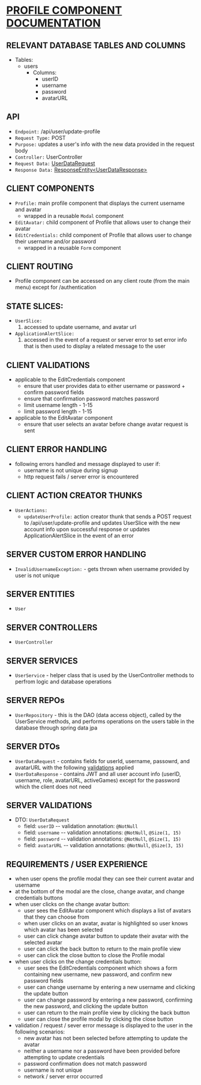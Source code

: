 # <u>PROFILE COMPONENT DOCUMENTATION</u>

## RELEVANT DATABASE TABLES AND COLUMNS
- Tables:
  - users
    - Columns:
      - userID
      - username
      - password
      - avatarURL

## API
- `Endpoint:` /api/user/update-profile
- `Request Type:` POST
- `Purpose:` updates a user's info with the new data provided in the request body
- `Controller:` UserController
- `Request Data:` [UserDataRequest](#server-dtos)
- `Response Data:` [ResponseEntity\<UserDataResponse\>](#server-dtos)

## CLIENT COMPONENTS
- `Profile:` main profile component that displays the current username and avatar
  - wrapped in a reusable `Modal` component
- `EditAvatar:` child component of Profile that allows user to change their avatar
- `EditCredentials:` child component of Profile that allows user to change their username and/or password
  - wrapped in a reusable `Form` component

## CLIENT ROUTING
- Profile component can be accessed on any client route (from the main menu) except for /authentication

## STATE SLICES:
- `UserSlice:` 
  1. accessed to update username, and avatar url 
- `ApplicationAlertSlice:`
  1. accessed in the event of a request or server error to set error info that is then used to display a related message to the user

## CLIENT VALIDATIONS 
- applicable to the EditCredentials component
  - ensure that user provides data to either username or password + confirm password fields
  - ensure that confirmation password matches password 
  - limit username length - 1-15
  - limit password length - 1-15
- applicable to the EditAvatar component
  - ensure that user selects an avatar before change avatar request is sent

## CLIENT ERROR HANDLING
- following errors handled and message displayed to user if:
  - username is not unique during signup
  - http request fails / server error is encountered

## CLIENT ACTION CREATOR THUNKS
- `UserActions:`
  - `updateUserProfile:` action creator thunk that sends a POST request to /api/user/update-profile and updates UserSlice with the new account info upon successful response or updates ApplicationAlertSlice in the event of an error

## SERVER CUSTOM ERROR HANDLING 
- `InvalidUsernameException:` - gets thrown when username provided by user is not unique

## SERVER ENTITIES
- `User` 

## SERVER CONTROLLERS
- `UserController` 

## SERVER SERVICES
- `UserService` - helper class that is used by the UserController methods to perfrom logic and database operations

## SERVER REPOs
- `UserRepository` - this is the DAO (data access object), called by the UserService methods, and performs operations on the users table in the database through spring data jpa

## SERVER DTOs
- `UserDataRequest` - contains fields for userId, username, passowrd, and avatarURL with the following [validations](#server-dtos) applied 
- `UserDataResponse` - contains JWT and all user account info (userID, username, role, avatarURL, activeGames) except for the password which the client does not need

## SERVER VALIDATIONS
- DTO: `UserDataRequest`
  - field: `userID` -- validation annotation: `@NotNull`
  - field: `username` -- validation annotations: `@NotNull`, `@Size(1, 15)`
  - field: `password` -- validation annotations: `@NotNull`, `@Size(1, 15)`
  - field: `avatarURL` -- validation annotations: `@NotNull`, `@Size(3, 15)`

## REQUIREMENTS / USER EXPERIENCE
- when user opens the profile modal they can see their current avatar and username
- at the bottom of the modal are the close, change avatar, and change credentials buttons
- when user clicks on the change avatar button:
  - user sees the EditAvatar component which displays a list of avatars that they can choose from
  - when user clicks on an avatar, avatar is highlighted so user knows which avatar has been selected
  - user can click change avatar button to update their avatar with the selected avatar
  - user can click the back button to return to the main profile view
  - user can click the close button to close the Profile modal
- when user clicks on the change credentials button:
  - user sees the EditCredentials component which shows a form containing new username, new password, and confirm new password fields
  - user can change username by entering a new username and clicking the update button
  - user can change password by entering a new password, confirming the new password, and clicking the update button
  - user can return to the main profile view by clicking the back button
  - user can close the profile modal by clicking the close button
- validation / request / sever error message is displayed to the user in the following scenarios:
  - new avatar has not been selected before attempting to update the avatar
  - neither a username nor a password have been provided before attempting to update credentials
  - password confirmation does not match password
  - username is not unique
  - network / server error occurred
